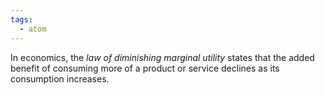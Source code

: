 ```yaml
---
tags:
  - atom
---
```

In economics, the *law of diminishing marginal utility* states that the added benefit of consuming more of a product or service declines as its consumption increases.
